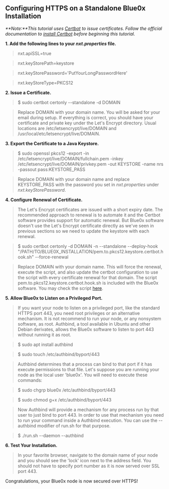 ## **Configuring HTTPS on a Standalone Blue0x Installation** ##

_**Note:**This tutorial uses [Certbot](https://certbot.eff.org/) to issue certificates.
Follow the official documentation to [install Certbot](https://certbot.eff.org/instructions) before beginning this tutorial._

**1. Add the following lines to your _nxt.properties_ file.**

>nxt.apiSSL=true

>nxt.keyStorePath=keystore

>nxt.keyStorePassword='PutYourLongPasswordHere'

>nxt.keyStoreType=PKCS12

**2. Issue a Certificate.**

>$ sudo certbot certonly --standalone -d DOMAIN

>Replace DOMAIN with your domain name. You will be asked for your email during setup.  If everything is correct, you should have your certificate and private key under the Let's Encrypt directory. Usual locations are /etc/letsencrypt/live/DOMAIN and /usr/local/etc/letsencrypt/live/DOMAIN.

**3. Export the Certificate to a Java Keystore.**

>$ sudo openssl pkcs12 -export -in /etc/letsencrypt/live/DOMAIN/fullchain.pem -inkey /etc/letsencrypt/live/DOMAIN/privkey.pem -out KEYSTORE -name nrs -passout pass:KEYSTORE_PASS

> Replace DOMAIN with your domain name and replace KEYSTORE_PASS with the password you set in _nxt.properties_ under _nxt.keyStorePassword_.

**4. Configure Renewal of Certificate.**

>The Let's Encrypt certificates are issued with a short expiry date. The recommended approach to renewal is to automate it and the Certbot software provides support for automatic renewal. But Blue0x software doesn't use the Let's Encrypt certificate directly as we've seen in previous sections so we need to update the keystore with each renewal.

>$ sudo certbot certonly -d DOMAIN -n --standalone --deploy-hook "/PATH/TO/BLUE0X_INSTALLATION/pem.to.pkcs12.keystore.certbot.hook.sh" --force-renewal

>Replace DOMAIN with your domain name. This will force the renewal, execute the script, and also update the certbot configuration to use the script with every certificate renewal for that domain.  The script pem.to.pkcs12.keystore.certbot.hook.sh is included with the Blue0x software.  You may check the script [here](renewal_script.md).

**5. Allow Blue0x to Listen on a Privileged Port.**

>If you want your node to listen on a privileged port, like the standard HTTPS port 443, you need root privileges or an alternative mechanism. It is not recommend to run your node, or any nonsystem software, as root.  Authbind, a tool available in Ubuntu and other Debian derivates, allows the Blue0x software to listen to port 443 without running it as root.

>$ sudo apt install authbind

>$ sudo touch /etc/authbind/byport/443

>Authbind determines that a process can bind to that port if it has execute permissions to that file. Let's suppose you are running your node as the local user 'blue0x'. You will need to execute these commands:

>$ sudo chgrp blue0x /etc/authbind/byport/443

>$ sudo chmod g+x /etc/authbind/byport/443

>Now Authbind will provide a mechanism for any process run by that user to just bind to port 443. In order to use that mechanism you need to run your command inside a Authbind execution. You can use the --authbind modifier of run.sh for that purpose.

>$ ./run.sh --daemon --authbind

**6. Test Your Installation.**

>In your favorite browser, navigate to the domain name of your node and you should see the 'lock' icon next to the address field.  You should not have to specify port number as it is now served over SSL port 443.

Congratulations, your Blue0x node is now secured over HTTPS!



